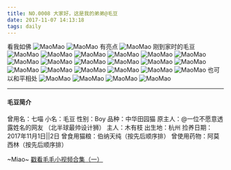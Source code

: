 ```yaml
---
title: NO.0008 大家好，这是我的弟弟@毛豆
date: 2017-11-07 14:13:18
tags: daily
---
```


看我如佛
![MaoMao](http://mmimg.nuoluan.com/blog/20171107/1.jpg?imageView2/0/w/600)
![MaoMao](http://mmimg.nuoluan.com/blog/20171107/2.jpg?imageView2/0/w/600)
有亮点
![MaoMao](http://mmimg.nuoluan.com/blog/20171107/3.jpg?imageView2/0/w/600)
刚到家时的毛豆
![MaoMao](http://mmimg.nuoluan.com/blog/20171107/4.jpg?imageView2/0/w/600)
![MaoMao](http://mmimg.nuoluan.com/blog/20171107/5.jpg?imageView2/0/w/600)
![MaoMao](http://mmimg.nuoluan.com/blog/20171107/6.jpg?imageView2/0/w/600)
![MaoMao](http://mmimg.nuoluan.com/blog/20171107/7.jpg?imageView2/0/w/600)
![MaoMao](http://mmimg.nuoluan.com/blog/20171107/8.jpg?imageView2/0/w/600)
![MaoMao](http://mmimg.nuoluan.com/blog/20171107/9.jpg?imageView2/0/w/600)
![MaoMao](http://mmimg.nuoluan.com/blog/20171107/10.jpg?imageView2/0/w/600)
![MaoMao](http://mmimg.nuoluan.com/blog/20171107/11.jpg?imageView2/0/w/600)
![MaoMao](http://mmimg.nuoluan.com/blog/20171107/12.jpg?imageView2/0/w/600)
![MaoMao](http://mmimg.nuoluan.com/blog/20171107/13.jpg?imageView2/0/w/600)
![MaoMao](http://mmimg.nuoluan.com/blog/20171107/14.jpg?imageView2/0/w/600)
![MaoMao](http://mmimg.nuoluan.com/blog/20171107/15.jpg?imageView2/0/w/600)
![MaoMao](http://mmimg.nuoluan.com/blog/20171107/16.jpg?imageView2/0/w/600)
![MaoMao](http://mmimg.nuoluan.com/blog/20171107/17.jpg?imageView2/0/w/600)
![MaoMao](http://mmimg.nuoluan.com/blog/20171107/18.jpg?imageView2/0/w/600)
![MaoMao](http://mmimg.nuoluan.com/blog/20171107/19.jpg?imageView2/0/w/600)
![MaoMao](http://mmimg.nuoluan.com/blog/20171107/20.jpg?imageView2/0/w/600)
![MaoMao](http://mmimg.nuoluan.com/blog/20171107/21.jpg?imageView2/0/w/600)
也可以和平相处
![MaoMao](http://mmimg.nuoluan.com/blog/20171108/1.jpg?imageView2/0/w/600)
![MaoMao](http://mmimg.nuoluan.com/blog/20171108/2.jpg?imageView2/0/w/600)
![MaoMao](http://mmimg.nuoluan.com/blog/20171108/3.jpg?imageView2/0/w/600)
![MaoMao](http://mmimg.nuoluan.com/blog/20171108/4.jpg?imageView2/0/w/600)

------
#### 毛豆简介

曾用名：七喵
小名：毛豆
性别：Boy
品种：中华田园猫
原主人：@一位不愿意透露姓名的网友 （北半球最帅设计狮）
主人：木有枝
出生地：杭州
捡养日期：2017年11月1日||2日
曾食用猫粮：伯纳天纯（按先后顺序排）
曾使用药物：阿莫西林（按先后顺序排）

~Miao~ [戳看毛毛小视频合集（一）](/2017/10/16/NO-V-0001.html "毛毛小视频")
